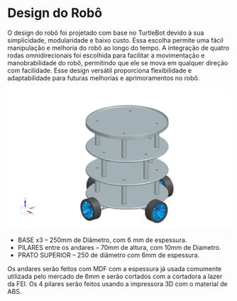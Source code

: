 # Design do Robô

O design do robô foi projetado com base no TurtleBot devido à sua simplicidade, modularidade e baixo custo. Essa escolha permite uma fácil manipulação e melhoria do robô ao longo do tempo. A integração de quatro rodas omnidirecionais foi escolhida para facilitar a movimentação e manobrabilidade do robô, permitindo que ele se mova em qualquer direção com facilidade. Esse design versátil proporciona flexibilidade e adaptabilidade para futuras melhorias e aprimoramentos no robô.

![Diagram Robot](./img/robot.png)

* BASE x3 – 250mm de Diâmetro, com 6 mm de espessura. 
* PILARES entre os andares – 70mm de altura, com 10mm de Diametro. 
* PRATO SUPERIOR – 250 de diâmetro com 6mm de espessura.

Os andares serão feitos com MDF com a espessura já usada comumente utilizada pelo mercado de 6mm e serão cortados com a cortadora a lazer da FEI. Os 4 pilares serão feitos usando a impressora 3D com o material de ABS.
